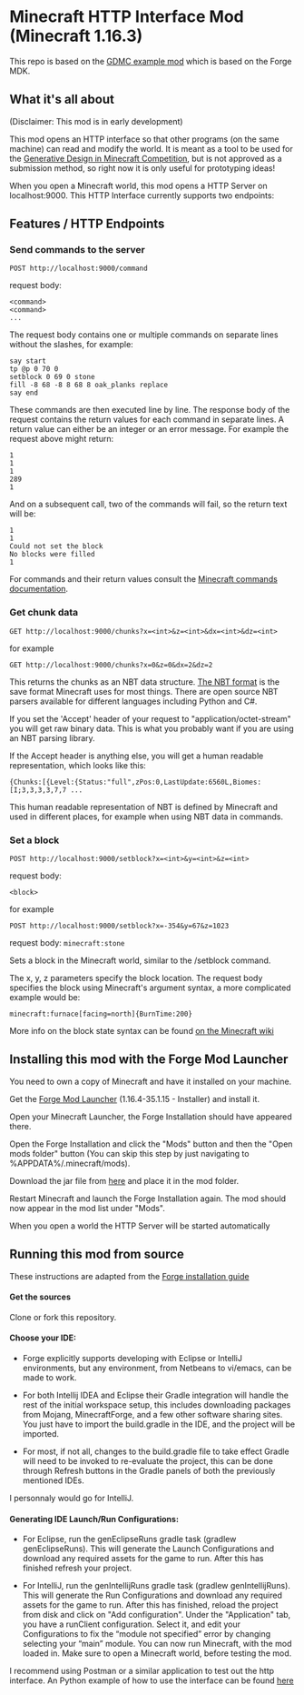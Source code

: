 # Minecraft HTTP Interface Mod (Minecraft 1.16.3)

This repo is based on the [GDMC example mod](https://github.com/Lasbleic/gdmc_java_mod) which is based on the Forge MDK.

## What it's all about

(Disclaimer: This mod is in early development)

This mod opens an HTTP interface so that other programs (on the same machine) can read and modify the world. It is meant as a tool to be used for the [Generative Design in Minecraft Competition](http://gendesignmc.engineering.nyu.edu/), but is not approved as a submission method, so right now it is only useful for prototyping ideas!

When you open a Minecraft world, this mod opens a HTTP Server on localhost:9000. This HTTP Interface currently supports two endpoints:

## Features / HTTP Endpoints

### Send commands to the server

`POST http://localhost:9000/command`

request body: 
```
<command>
<command>
...
```

The request body contains one or multiple commands on separate lines without the slashes, for example:

```
say start
tp @p 0 70 0
setblock 0 69 0 stone
fill -8 68 -8 8 68 8 oak_planks replace
say end
```

These commands are then executed line by line. The response body of the request contains the return values for each command in separate lines. A return value can either be an integer or an error message. For example the request above might return:

```
1
1
1
289
1
```

And on a subsequent call, two of the commands will fail, so the return text will be:

```
1
1
Could not set the block
No blocks were filled
1
```

For commands and their return values consult the [Minecraft commands documentation](https://minecraft.gamepedia.com/Commands#List_and_summary_of_commands).

### Get chunk data

`GET http://localhost:9000/chunks?x=<int>&z=<int>&dx=<int>&dz=<int>`

for example

`GET http://localhost:9000/chunks?x=0&z=0&dx=2&dz=2`

This returns the chunks as an NBT data structure. [The NBT format](https://minecraft.gamepedia.com/NBT_format) is the save format Minecraft uses for most things. There are open source NBT parsers available for different languages including Python and C#.

If you set the 'Accept' header of your request to "application/octet-stream" you will get raw binary data. This is what you probably want if you are using an NBT parsing library.

If the Accept header is anything else, you will get a human readable representation, which looks like this:

```
{Chunks:[{Level:{Status:"full",zPos:0,LastUpdate:6560L,Biomes:[I;3,3,3,3,7,7 ...
```

This human readable representation of NBT is defined by Minecraft and used in different places, for example when using NBT data in commands. 

### Set a block

`POST http://localhost:9000/setblock?x=<int>&y=<int>&z=<int>`

request body: 

`<block>`

for example

`POST http://localhost:9000/setblock?x=-354&y=67&z=1023`

request body: 
`minecraft:stone`

Sets a block in the Minecraft world, similar to the /setblock command. 

The x, y, z parameters specify the block location. 
The request body specifies the block using Minecraft's <block> argument syntax, a more complicated example would be:

`minecraft:furnace[facing=north]{BurnTime:200}`

More info on the block state syntax can be found [on the Minecraft wiki](https://minecraft.gamepedia.com/Commands#.3Cblock.3E)


## Installing this mod with the Forge Mod Launcher

You need to own a copy of Minecraft and have it installed on your machine. 

Get the [Forge Mod Launcher](https://files.minecraftforge.net/) (1.16.4-35.1.15 - Installer) and install it.

Open your Minecraft Launcher, the Forge Installation should have appeared there.

Open the Forge Installation and click the "Mods" button and then the "Open mods folder" button (You can skip this step by just navigating to %APPDATA%/.minecraft/mods).

Download the jar file from [here](https://github.com/nilsgawlik/gdmc_http_interface/releases/tag/v0.1.0alpha) and place it in the mod folder.

Restart Minecraft and launch the Forge Installation again. The mod should now appear in the mod list under "Mods".

When you open a world the HTTP Server will be started automatically

## Running this mod from source

These instructions are adapted from the [Forge installation guide](https://mcforge.readthedocs.io/en/1.14.x/gettingstarted/#getting-started-with-forge)

#### Get the sources

Clone or fork this repository.

#### Choose your IDE:

- Forge explicitly supports developing with Eclipse or IntelliJ environments, but any environment, from Netbeans to vi/emacs, can be made to work.

- For both Intellij IDEA and Eclipse their Gradle integration will handle the rest of the initial workspace setup, this includes downloading packages from Mojang, MinecraftForge, and a few other software sharing sites.
You just have to import the build.gradle in the IDE, and the project will be imported.

- For most, if not all, changes to the build.gradle file to take effect Gradle will need to be invoked to re-evaluate the project, this can be done through Refresh buttons in the Gradle panels of both the previously mentioned IDEs.

I personnaly would go for IntelliJ.

#### Generating IDE Launch/Run Configurations:

- For Eclipse, run the genEclipseRuns gradle task (gradlew genEclipseRuns). This will generate the Launch Configurations and download any required assets for the game to run. After this has finished refresh your project.

- For IntelliJ, run the genIntellijRuns gradle task (gradlew genIntellijRuns). This will generate the Run Configurations and download any required assets for the game to run. After this has finished, reload the project from disk and click on "Add configuration". Under the "Application" tab, you have a runClient configuration. Select it, and edit your Configurations to fix the “module not specified” error by changing selecting your “main” module. You can now run Minecraft, with the mod loaded in. Make sure to open a Minecraft world, before testing the mod.

I recommend using Postman or a similar application to test out the http interface. An Python example of how to use the interface can be found [here](https://github.com/nilsgawlik/gdmc_http_client_python)
